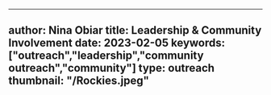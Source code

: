  ---
author: Nina Obiar
title: Leadership & Community Involvement
date: 2023-02-05
keywords: ["outreach","leadership","community outreach","community"]
type: outreach
thumbnail: "/Rockies.jpeg"
---

